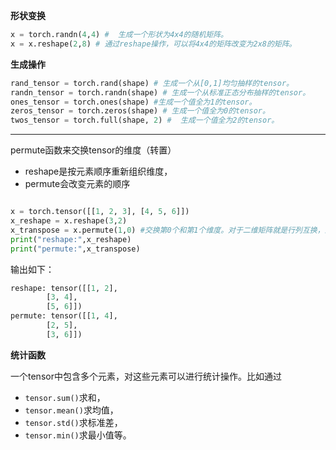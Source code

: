 **形状变换**
```python
x = torch.randn(4,4) #  生成一个形状为4x4的随机矩阵。
x = x.reshape(2,8) # 通过reshape操作，可以将4x4的矩阵改变为2x8的矩阵。
```

**生成操作**
```python
rand_tensor = torch.rand(shape) # 生成一个从[0,1]均匀抽样的tensor。  
randn_tensor = torch.randn(shape) # 生成一个从标准正态分布抽样的tensor。  
ones_tensor = torch.ones(shape) #生成一个值全为1的tensor。  
zeros_tensor = torch.zeros(shape) # 生成一个值全为0的tensor。  
twos_tensor = torch.full(shape, 2) #  生成一个值全为2的tensor。
```

---

permute函数来交换tensor的维度（转置）
- reshape是按元素顺序重新组织维度，
- permute会改变元素的顺序
```python

x = torch.tensor([[1, 2, 3], [4, 5, 6]])
x_reshape = x.reshape(3,2)
x_transpose = x.permute(1,0) #交换第0个和第1个维度。对于二维矩阵就是行列互换，进行转置。
print("reshape:",x_reshape)
print("permute:",x_transpose)

```
输出如下：
```python
reshape: tensor([[1, 2],
        [3, 4],
        [5, 6]])
permute: tensor([[1, 4],
        [2, 5],
        [3, 6]])
```

**统计函数**

一个tensor中包含多个元素，对这些元素可以进行统计操作。比如通过
- `tensor.sum()`求和，
- `tensor.mean()`求均值，
- `tensor.std()`求标准差，
- `tensor.min()`求最小值等。